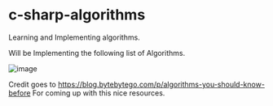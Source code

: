 # c-sharp-algorithms
Learning and Implementing algorithms. 

Will be Implementing the following list of Algorithms. 

![image](https://user-images.githubusercontent.com/38886930/177459397-c9bacf56-a381-44dc-aaa4-7dba9f629e8d.png)

Credit goes to https://blog.bytebytego.com/p/algorithms-you-should-know-before For coming up with this nice resources.
